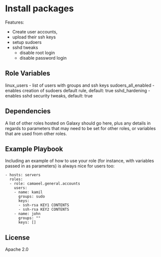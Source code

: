 Install packages
=========

Features:
- Create user accounts, 
- upload their ssh keys
- setup sudoers
- sshd tweaks
  - disable root login
  - disable password login


Role Variables
--------------

linux_users - list of users with groups and ssh keys
sudoers_all_enabled - enables creation of sudoers default rule, default: true
sshd_hardening - enables sshd security tweaks, default: true

Dependencies
------------

A list of other roles hosted on Galaxy should go here, plus any details in regards to parameters that may need to be set for other roles, or variables that are used from other roles.

Example Playbook
----------------

Including an example of how to use your role (for instance, with variables passed in as parameters) is always nice for users too:

    - hosts: servers
      roles:
      - role: camaeel.general.accounts
        users:
        - name: kamil
          groups: sudo
          keys:
          - ssh-rsa KEY1 CONTENTS
          - ssh-rsa KEY2 CONTENTS
        - name: john
          groups: ""
          keys: []

License
-------

Apache 2.0

